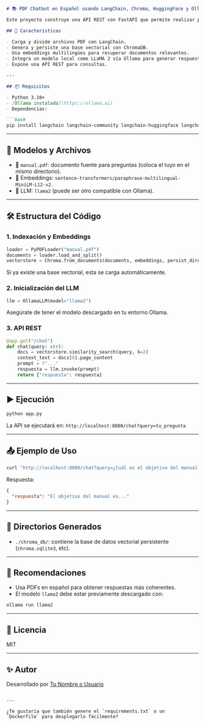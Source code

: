 ````markdown
# 📚 PDF Chatbot en Español usando LangChain, Chroma, HuggingFace y Ollama

Este proyecto construye una API REST con FastAPI que permite realizar preguntas en español sobre el contenido de un archivo PDF. Utiliza técnicas modernas de NLP y recuperación de información como **LangChain**, **Chroma**, **HuggingFace Embeddings** y un modelo LLM local con **Ollama** (ej. LLaMA 2).

## 🚀 Características

- Carga y divide archivos PDF con LangChain.
- Genera y persiste una base vectorial con ChromaDB.
- Usa embeddings multilingües para recuperar documentos relevantes.
- Integra un modelo local como LLaMA 2 vía Ollama para generar respuestas en español.
- Expone una API REST para consultas.

---

## 📦 Requisitos

- Python 3.10+
- [Ollama instalado](https://ollama.ai)
- Dependencias:

```bash
pip install langchain langchain-community langchain-huggingface langchain-chroma langchain-ollama fastapi uvicorn
````

---

## 🧠 Modelos y Archivos

* 📄 `manual.pdf`: documento fuente para preguntas (coloca el tuyo en el mismo directorio).
* 🧠 Embeddings: `sentence-transformers/paraphrase-multilingual-MiniLM-L12-v2`.
* 💬 LLM: `llama2` (puede ser otro compatible con Ollama).

---

## 🛠️ Estructura del Código

### 1. Indexación y Embeddings

```python
loader = PyPDFLoader("manual.pdf")
documents = loader.load_and_split()
vectorstore = Chroma.from_documents(documents, embeddings, persist_directory="./chroma_db")
```

Si ya existe una base vectorial, esta se carga automáticamente.

### 2. Inicialización del LLM

```python
llm = OllamaLLM(model="llama2")
```

Asegúrate de tener el modelo descargado en tu entorno Ollama.

### 3. API REST

```python
@app.get("/chat")
def chat(query: str):
    docs = vectorstore.similarity_search(query, k=2)
    context_text = docs[0].page_content
    prompt = f"..."
    respuesta = llm.invoke(prompt)
    return {"respuesta": respuesta}
```

---

## ▶️ Ejecución

```bash
python app.py
```

La API se ejecutará en: `http://localhost:8000/chat?query=tu_pregunta`

---

## 📤 Ejemplo de Uso

```bash
curl "http://localhost:8000/chat?query=¿Cuál es el objetivo del manual?"
```

Respuesta:

```json
{
  "respuesta": "El objetivo del manual es..."
}
```

---

## 📁 Directorios Generados

* `./chroma_db/`: contiene la base de datos vectorial persistente (`chroma.sqlite3`, etc).

---

## 🧪 Recomendaciones

* Usa PDFs en español para obtener respuestas más coherentes.
* El modelo `llama2` debe estar previamente descargado con:

```bash
ollama run llama2
```

---

## 📄 Licencia

MIT

---

## ✨ Autor

Desarrollado por [Tu Nombre o Usuario](https://github.com/tuusuario)

```

---

¿Te gustaría que también genere el `requirements.txt` o un `Dockerfile` para desplegarlo fácilmente?
```
